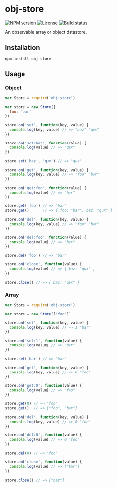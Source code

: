 # obj-store

[![NPM version][npm-img]][npm-url]
[![License][license-img]][license-url]
[![Build status][travis-img]][travis-url]

An observable array or object datastore.

## Installation

```
npm install obj-store
```

## Usage

### Object

``` javascript
var Store = require('obj-store')

var store = new Store({
  foo: 'bar'
})

store.on('set', function(key, value) {
  console.log(key, value) // => "baz" "qux"
})

store.on('set:baz', function(value) {
  console.log(value) // => "qux"
})

store.set('baz', 'qux') // => "qux"

store.on('get', function(key, value) {
  console.log(key, value) // => "foo" "bar"
})

store.on('get:foo', function(value) {
  console.log(value) // => "bar"
})

store.get('foo') // => "bar"
store.get()      // => { foo: "bar", baz: "qux" }

store.on('del', function(key, value) {
  console.log(key, value) // => "foo" "bar"
})

store.on('del:foo', function(value) {
  console.log(value) // => "bar"
})

store.del('foo') // => "bar"

store.on('close', function(value) {
  console.log(value) // => { baz: "qux" }
})

store.close() // => { baz: "qux" }
```

### Array

``` javascript
var Store = require('obj-store')

var store = new Store(['foo'])

store.on('set', function(key, value) {
  console.log(key, value) // => 1 "bar"
})

store.on('set:1', function(value) {
  console.log(value) // => "bar"
})

store.set('bar') // => "bar"

store.on('get', function(key, value) {
  console.log(key, value) // => 0 "foo"
})

store.on('get:0', function(value) {
  console.log(value) // => "foo"
})

store.get(0) // => "foo"
store.get()  // => ["foo", "bar"]

store.on('del', function(key, value) {
  console.log(key, value) // => 0 "foo"
})

store.on('del:0', function(value) {
  console.log(value) // => 0 "foo"
})

store.del(0) // => "foo"

store.on('close', function(value) {
  console.log(value) // => ["bar"]
})

store.close() // => ["baz"]
```

[npm-img]: https://img.shields.io/npm/v/obj-store.svg?style=flat-square
[npm-url]: https://npmjs.org/package/obj-store
[license-img]: http://img.shields.io/npm/l/obj-store.svg?style=flat-square
[license-url]: LICENSE
[travis-img]: https://img.shields.io/travis/gummesson/obj-store.svg?style=flat-square
[travis-url]: https://travis-ci.org/gummesson/obj-store
